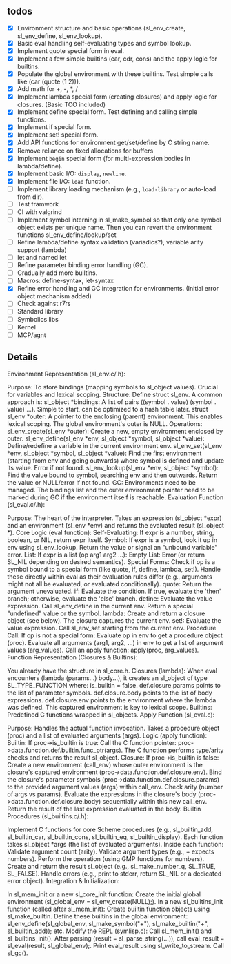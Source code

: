 ## todos

- [x] Environment structure and basic operations (sl_env_create, sl_env_define, sl_env_lookup).
- [x] Basic eval handling self-evaluating types and symbol lookup.
- [x] Implement quote special form in eval.
- [x] Implement a few simple builtins (car, cdr, cons) and the apply logic for builtins.
- [x] Populate the global environment with these builtins. Test simple calls like (car (quote (1 2))).
- [x] Add math for +, -, *, /
- [x] Implement lambda special form (creating closures) and apply logic for closures. (Basic TCO included)
- [x] Implement define special form. Test defining and calling simple functions.
- [x] Implement if special form.
- [x] Implement set! special form.
- [x] Add API functions for environment get/set/define by C string name.
- [x] Remove reliance on fixed allocations for buffers
- [x] Implement `begin` special form (for multi-expression bodies in lambda/define).
- [x] Implement basic I/O: `display`, `newline`.
- [x] Implement file I/O: `load` function.
- [ ] Implement library loading mechanism (e.g., `load-library` or auto-load from dir).
- [ ] Test framwork
- [ ] CI with valgrind
- [ ] Implement symbol interning in sl_make_symbol so that only one symbol object exists per unique name. Then you can revert the environment functions sl_env_define/lookup/set
- [ ] Refine lambda/define syntax validation (variadics?), variable arity support (lambda)
- [ ] let and named let
- [ ] Refine parameter binding error handling (GC).
- [ ] Gradually add more builtins.
- [ ] Macros: define-syntax, let-syntax
- [x] Refine error handling and GC integration for environments. (Initial error object mechanism added)
- [ ] Check against r7rs
- [ ] Standard library
- [ ] Symbolics libs
- [ ] Kernel
- [ ] MCP/agnt

## Details

Environment Representation (sl_env.c/.h):

Purpose: To store bindings (mapping symbols to sl_object values). Crucial for variables and lexical scoping.
Structure: Define struct sl_env. A common approach is:
sl_object *bindings: A list of pairs ((symbol . value) (symbol . value) ...). Simple to start, can be optimized to a hash table later.
struct sl_env *outer: A pointer to the enclosing (parent) environment. This enables lexical scoping. The global environment's outer is NULL.
Operations:
sl_env_create(sl_env *outer): Create a new, empty environment enclosed by outer.
sl_env_define(sl_env *env, sl_object *symbol, sl_object *value): Define/redefine a variable in the current environment env.
sl_env_set(sl_env *env, sl_object *symbol, sl_object *value): Find the first environment (starting from env and going outwards) where symbol is defined and update its value. Error if not found.
sl_env_lookup(sl_env *env, sl_object *symbol): Find the value bound to symbol, searching env and then outwards. Return the value or NULL/error if not found.
GC: Environments need to be managed. The bindings list and the outer environment pointer need to be marked during GC if the environment itself is reachable.
Evaluation Function (sl_eval.c/.h):

Purpose: The heart of the interpreter. Takes an expression (sl_object *expr) and an environment (sl_env *env) and returns the evaluated result (sl_object *).
Core Logic (eval function):
Self-Evaluating: If expr is a number, string, boolean, or NIL, return expr itself.
Symbol: If expr is a symbol, look it up in env using sl_env_lookup. Return the value or signal an "unbound variable" error.
List: If expr is a list (op arg1 arg2 ...):
Empty List: Error (or return SL_NIL depending on desired semantics).
Special Forms: Check if op is a symbol bound to a special form (like quote, if, define, lambda, set!). Handle these directly within eval as their evaluation rules differ (e.g., arguments might not all be evaluated, or evaluated conditionally).
quote: Return the argument unevaluated.
if: Evaluate the condition. If true, evaluate the 'then' branch; otherwise, evaluate the 'else' branch.
define: Evaluate the value expression. Call sl_env_define in the current env. Return a special "undefined" value or the symbol.
lambda: Create and return a closure object (see below). The closure captures the current env.
set!: Evaluate the value expression. Call sl_env_set starting from the current env.
Procedure Call: If op is not a special form:
Evaluate op in env to get a procedure object (proc).
Evaluate all arguments (arg1, arg2, ...) in env to get a list of argument values (arg_values).
Call an apply function: apply(proc, arg_values).
Function Representation (Closures & Builtins):

You already have the structure in sl_core.h.
Closures (lambda): When eval encounters (lambda (params...) body...), it creates an sl_object of type SL_TYPE_FUNCTION where:
is_builtin = false.
def.closure.params points to the list of parameter symbols.
def.closure.body points to the list of body expressions.
def.closure.env points to the environment where the lambda was defined. This captured environment is key to lexical scope.
Builtins: Predefined C functions wrapped in sl_objects.
Apply Function (sl_eval.c):

Purpose: Handles the actual function invocation. Takes a procedure object (proc) and a list of evaluated arguments (args).
Logic (apply function):
Builtin: If proc->is_builtin is true:
Call the C function pointer: proc->data.function.def.builtin.func_ptr(args).
The C function performs type/arity checks and returns the result sl_object.
Closure: If proc->is_builtin is false:
Create a new environment (call_env) whose outer environment is the closure's captured environment (proc->data.function.def.closure.env).
Bind the closure's parameter symbols (proc->data.function.def.closure.params) to the provided argument values (args) within call_env. Check arity (number of args vs params).
Evaluate the expressions in the closure's body (proc->data.function.def.closure.body) sequentially within this new call_env.
Return the result of the last expression evaluated in the body.
Builtin Procedures (sl_builtins.c/.h):

Implement C functions for core Scheme procedures (e.g., sl_builtin_add, sl_builtin_car, sl_builtin_cons, sl_builtin_eq, sl_builtin_display).
Each function takes sl_object *args (the list of evaluated arguments).
Inside each function:
Validate argument count (arity).
Validate argument types (e.g., + expects numbers).
Perform the operation (using GMP functions for numbers).
Create and return the result sl_object (e.g., sl_make_number_q, SL_TRUE, SL_FALSE).
Handle errors (e.g., print to stderr, return SL_NIL or a dedicated error object).
Integration & Initialization:

In sl_mem_init or a new sl_core_init function:
Create the initial global environment (sl_global_env = sl_env_create(NULL);).
In a new sl_builtins_init function (called after sl_mem_init):
Create builtin function objects using sl_make_builtin.
Define these builtins in the global environment: sl_env_define(sl_global_env, sl_make_symbol("+"), sl_make_builtin("+", sl_builtin_add)); etc.
Modify the REPL (symlisp.c):
Call sl_mem_init() and sl_builtins_init().
After parsing (result = sl_parse_string(...)), call eval_result = sl_eval(result, sl_global_env);.
Print eval_result using sl_write_to_stream.
Call sl_gc().
